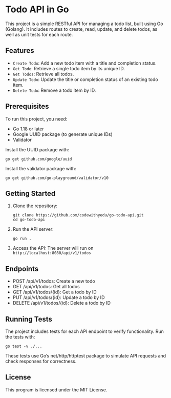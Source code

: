 # Todo API in Go

This project is a simple RESTful API for managing a todo list, built using Go (Golang). It includes routes to create,
read, update, and delete todos, as well as unit tests for each route.

## Features

- `Create Todo`: Add a new todo item with a title and completion status.
- `Get Todo`: Retrieve a single todo item by its unique ID.
- `Get Todos`: Retrieve all todos.
- `Update Todo`: Update the title or completion status of an existing todo item.
- `Delete Todo`: Remove a todo item by ID.

## Prerequisites

To run this project, you need:

- Go 1.18 or later
- Google UUID package (to generate unique IDs)
- Validator

Install the UUID package with:

```
go get github.com/google/uuid
```

Install the validator package with:

```
go get github.com/go-playground/validator/v10
```

## Getting Started

1. Clone the repository:
    ```
    git clone https://github.com/codewithyedu/go-todo-api.git
    cd go-todo-api
    ```

2. Run the API server:
    ```
    go run .
    ```

3. Access the API: The server will run on ``http://localhost:8080/api/v1/todos``

## Endpoints

- POST /api/v1/todos: Create a new todo
- GET /api/v1/todos: Get all todos
- GET /api/v1/todos/{id}: Get a todo by ID
- PUT /api/v1/todos/{id}: Update a todo by ID
- DELETE /api/v1/todos/{id}: Delete a todo by ID

## Running Tests

The project includes tests for each API endpoint to verify functionality. Run the tests with:

```
go test -v ./...
```

These tests use Go’s net/http/httptest package to simulate API requests and check responses for correctness.

## License

This program is licensed under the MIT License.

